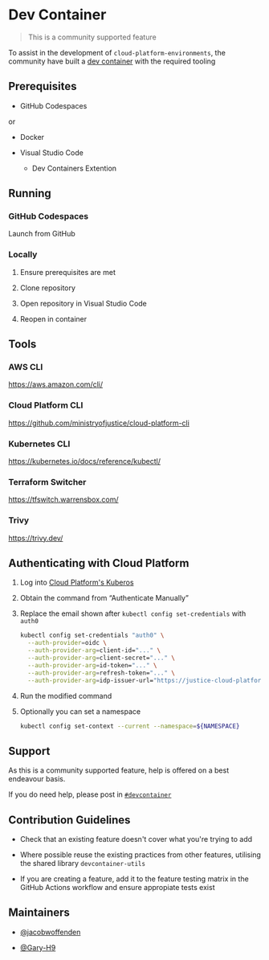 # Dev Container

> This is a community supported feature

To assist in the development of `cloud-platform-environments`, the community have built a [dev container](https://containers.dev/) with the required tooling

## Prerequisites

- GitHub Codespaces

or

- Docker

- Visual Studio Code

  - Dev Containers Extention

## Running

### GitHub Codespaces

Launch from GitHub

### Locally

1. Ensure prerequisites are met

1. Clone repository

1. Open repository in Visual Studio Code

1. Reopen in container

## Tools

### AWS CLI

<https://aws.amazon.com/cli/>

### Cloud Platform CLI

<https://github.com/ministryofjustice/cloud-platform-cli>

### Kubernetes CLI

<https://kubernetes.io/docs/reference/kubectl/>

### Terraform Switcher

<https://tfswitch.warrensbox.com/>

### Trivy

<https://trivy.dev/>

## Authenticating with Cloud Platform

1. Log into [Cloud Platform's Kuberos](https://login.cloud-platform.service.justice.gov.uk/)

1. Obtain the command from “Authenticate Manually”

1. Replace the email shown after `kubectl config set-credentials` with `auth0`

   ```bash
   kubectl config set-credentials "auth0" \
     --auth-provider=oidc \
     --auth-provider-arg=client-id="..." \
     --auth-provider-arg=client-secret="..." \
     --auth-provider-arg=id-token="..." \
     --auth-provider-arg=refresh-token="..." \
     --auth-provider-arg=idp-issuer-url="https://justice-cloud-platform.eu.auth0.com/"
   ```

1. Run the modified command

1. Optionally you can set a namespace

   ```bash
   kubectl config set-context --current --namespace=${NAMESPACE}
   ```

## Support

As this is a community supported feature, help is offered on a best endeavour basis.

If you do need help, please post in [`#devcontainer`](https://moj.enterprise.slack.com/archives/C06DZ4F04JZ)

## Contribution Guidelines

- Check that an existing feature doesn't cover what you're trying to add

- Where possible reuse the existing practices from other features, utilising the shared library `devcontainer-utils`

- If you are creating a feature, add it to the feature testing matrix in the GitHub Actions workflow and ensure appropiate tests exist

## Maintainers

- [@jacobwoffenden](https://github.com/jacobwoffenden)

- [@Gary-H9](https://github.com/Gary-H9)
